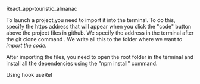 React_app-touristic_almanac

To launch a project,you need to import it into the terminal. To do this, specify the https address that will appear when you click the "code" button above the project files in github. We specify the address in the terminal after the git clone command . We write all this to the folder where we want to<i> import the code.</i>

After importing the files, you need to open the root folder in the terminal and install all the dependencies using the "npm install" command.

Using hook useRef
